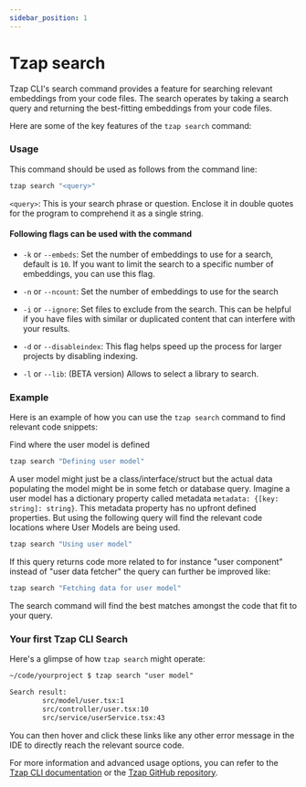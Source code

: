 ```yaml
---
sidebar_position: 1
---
```


# Tzap search

Tzap CLI's search command provides a feature for searching relevant embeddings from your code files. The search operates by taking a search query and returning the best-fitting embeddings from your code files.

Here are some of the key features of the `tzap search` command:

### Usage

This command should be used as follows from the command line:

```bash
tzap search "<query>"
```

`<query>`: This is your search phrase or question. Enclose it in double quotes for the program to comprehend it as a single string.

#### Following flags can be used with the command

- `-k` or `--embeds`: Set the number of embeddings to use for a search, default is `10`. If you want to limit the search to a specific number of embeddings, you can use this flag. 

- `-n` or `--ncount`: Set the number of embeddings to use for the search

- `-i` or `--ignore`: Set files to exclude from the search. This can be helpful if you have files with similar or duplicated content that can interfere with your results. 

- `-d` or `--disableindex`: This flag helps speed up the process for larger projects by disabling indexing.

- `-l` or `--lib`: (BETA version) Allows to select a library to search.

### Example 

Here is an example of how you can use the `tzap search` command to find relevant code snippets:

Find where the user model is defined
```bash
tzap search "Defining user model"
```

A user model might just be a class/interface/struct but the actual data populating the model might be in some fetch or database query. Imagine a user model has a dictionary property called metadata `metadata: {[key: string]: string}`. This metadata property has no upfront defined properties. But using the following query will find the relevant code locations where User Models are being used.  

```bash
tzap search "Using user model"
```

If this query returns code more related to for instance "user component" instead of "user data fetcher" the query can further be improved like: 

```bash
tzap search "Fetching data for user model"
```

The search command will find the best matches amongst the code that fit to your query.

### Your first Tzap CLI Search

Here's a glimpse of how `tzap search` might operate:

```txt
~/code/yourproject $ tzap search "user model"

Search result:
        src/model/user.tsx:1
        src/controller/user.tsx:10
        src/service/userService.tsx:43
```

You can then hover and click these links like any other error message in the IDE to directly reach the relevant source code.

For more information and advanced usage options, you can refer to the [Tzap CLI documentation](https://github.com/tzapio/tzap) or the [Tzap GitHub repository](https://github.com/tzapio/tzap).
